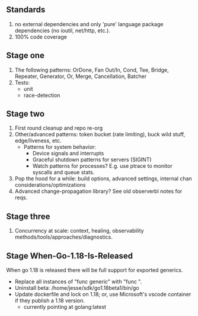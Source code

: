 ## Standards
1) no external dependencies and only 'pure' language package dependencies (no ioutil, net/http, etc.).
2) 100% code coverage

## Stage one
1) The following patterns: OrDone, Fan Out/In, Cond, Tee, Bridge, Repeater, Generator, Or, Merge, Cancellation, Batcher
2) Tests:
    * unit
    * race-detection

## Stage two
1) First round cleanup and repo re-org
2) Other/advanced patterns: token bucket (rate limiting), buck wild stuff, edge/liveness, etc.
    * Patterns for system behavior:
        * Device signals and interrupts
        * Graceful shutdown patterns for servers (SIGINT)
        * Watch patterns for processes? E.g. use ptrace to monitor syscalls and queue stats.
3) Pop the hood for a while: build options, advanced settings, internal chan considerations/optimizations
4) Advanced change-propagation library? See old observerbl notes for reqs.

## Stage three
1) Concurrency at scale: context, healing, observability methods/tools/approaches/diagnostics.

## Stage When-Go-1.18-Is-Released
When go 1.18 is released there will be full support for exported generics.
* Replace all instances of "func generic" with "func ".
* Uninstall beta: /home/jesse/sdk/go1.18beta1/bin/go
* Update dockerfile and lock on 1.18; or, use Microsoft's vscode container if they publish a 1.18 version.
    * currently pointing at golang:latest
